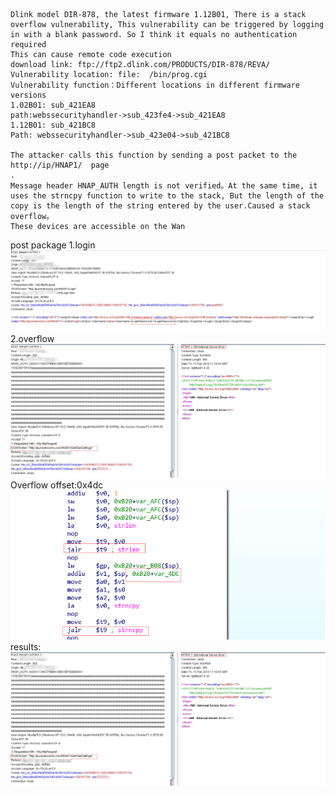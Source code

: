 ```
Dlink model DIR-878, the latest firmware 1.12B01, There is a stack overflow vulnerability, This vulnerability can be triggered by logging in with a blank password. So I think it equals no authentication required
This can cause remote code execution
download link: ftp://ftp2.dlink.com/PRODUCTS/DIR-878/REVA/
Vulnerability location: file:  /bin/prog.cgi
Vulnerability function：Different locations in different firmware versions
1.02B01: sub_421EA8
path:webssecurityhandler->sub_423fe4->sub_421EA8
1.12B01: sub_421BC8
Path: webssecurityhandler->sub_423e04->sub_421BC8

The attacker calls this function by sending a post packet to the http://ip/HNAP1/  page
.
Message header HNAP_AUTH length is not verified。At the same time, it uses the strncpy function to write to the stack, But the length of the copy is the length of the string entered by the user.Caused a stack overflow。
These devices are accessible on the Wan
```
post package 
1.login
![image](https://github.com/WhooAmii/whooamii.github.io/blob/master/2018/DIR-878/8.png)
2.overflow
![image](https://github.com/WhooAmii/whooamii.github.io/blob/master/2018/DIR-878/9.png)
Overflow offset:0x4dc
![image](https://github.com/WhooAmii/whooamii.github.io/blob/master/2018/DIR-878/10.png)
results:
![image](https://github.com/WhooAmii/whooamii.github.io/blob/master/2018/DIR-878/11.png)
